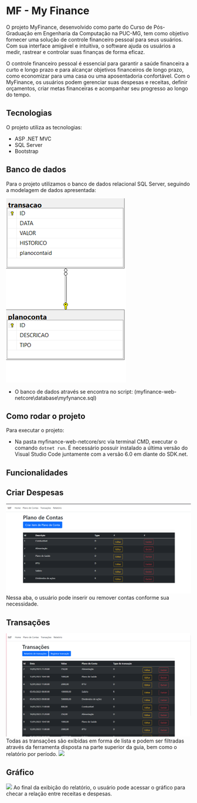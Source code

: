 # MF - My Finance

O projeto MyFinance, desenvolvido como parte do Curso de Pós-Graduação em Engenharia da Computação na PUC-MG, tem como objetivo fornecer uma solução de controle financeiro pessoal para seus usuários. Com sua interface amigável e intuitiva, o software ajuda os usuários a medir, rastrear e controlar suas finanças de forma eficaz.

O controle financeiro pessoal é essencial para garantir a saúde financeira a curto e longo prazo e para alcançar objetivos financeiros de longo prazo, como economizar para uma casa ou uma aposentadoria confortável. Com o MyFinance, os usuários podem gerenciar suas despesas e receitas, definir orçamentos, criar metas financeiras e acompanhar seu progresso ao longo do tempo.

## Tecnologias

O projeto utiliza as tecnologias:

- ASP .NET MVC
- SQL Server
- Bootstrap

## Banco de dados

Para o projeto utilizamos o banco de dados relacional SQL Server, seguindo a modelagem de dados apresentada:

<img src="docs/DER.png">

- O banco de dados através se encontra no script: (myfinance-web-netcore\database\myfynance.sql)


## Como rodar o projeto

Para executar o projeto: 
- Na pasta myfinance-web-netcore/src via terminal CMD, executar o comando `dotnet run`.
É necessário possuir instalado a última versão do Visual Studio Code juntamente com a versão 6.0 em diante do SDK.net.

## Funcionalidades

## Criar Despesas
<img src="docs/planodecontas.png">
Nessa aba, o usuário pode inserir ou remover contas conforme sua necessidade.

## Transações
<img src="docs/transacoes.png">
Todas as transações são exibidas em forma de lista e podem ser filtradas através da ferramenta disposta na parte superior da guia, bem como o relatório por período.
<img src="docs/telas/relatorioporperiodo.png">

## Gráfico
<img src="docs/graficodepizza.png">
Ao final da exibição do relatório, o usuário pode acessar o gráfico para checar a relação entre receitas e despesas.
